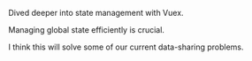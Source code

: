 Dived deeper into state management with Vuex.

Managing global state efficiently is crucial.

I think this will solve some of our current data-sharing problems.